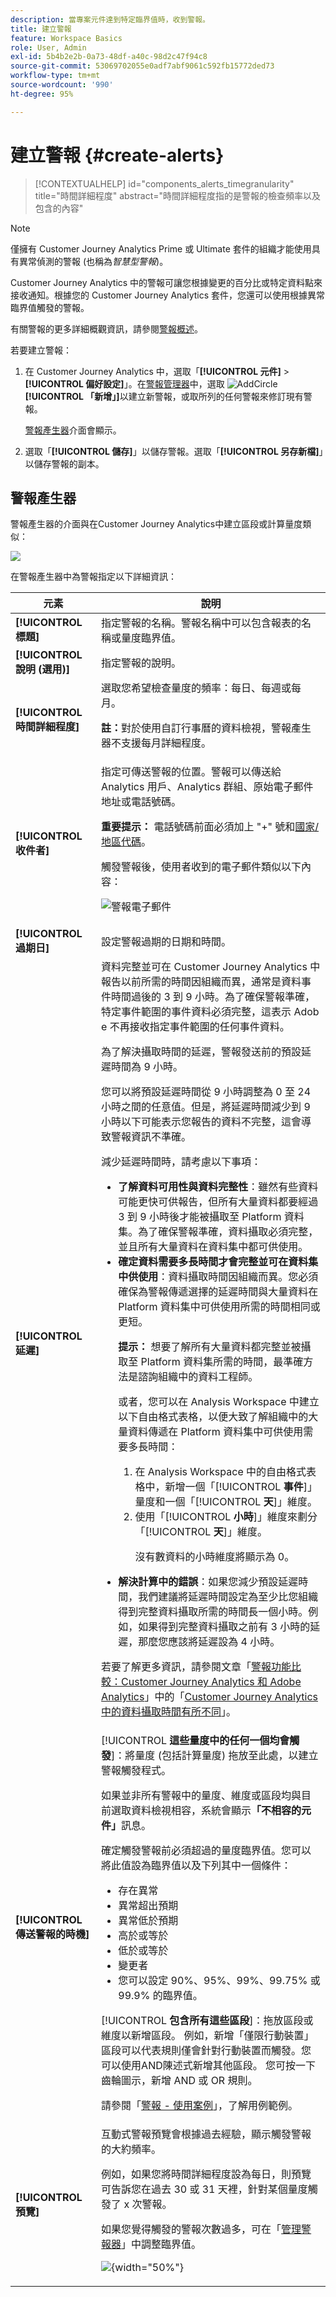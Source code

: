 ```yaml
---
description: 當專案元件達到特定臨界值時，收到警報。
title: 建立警報
feature: Workspace Basics
role: User, Admin
exl-id: 5b4b2e2b-0a73-48df-a40c-98d2c47f94c8
source-git-commit: 53069702055e0adf7abf9061c592fb15772ded73
workflow-type: tm+mt
source-wordcount: '990'
ht-degree: 95%

---
```


# 建立警報 {#create-alerts}

<!-- markdownlint-disable MD034 -->

>[!CONTEXTUALHELP]
>id="components_alerts_timegranularity"
>title="時間詳細程度"
>abstract="時間詳細程度指的是警報的檢查頻率以及包含的內容"

<!-- markdownlint-enable MD034 -->


>[!NOTE]
>
>僅擁有 Customer Journey Analytics Prime 或 Ultimate 套件的組織才能使用具有異常偵測的警報 (也稱為&#x200B;_智慧型警報_)。

Customer Journey Analytics 中的警報可讓您根據變更的百分比或特定資料點來接收通知。根據您的 Customer Journey Analytics 套件，您還可以使用根據異常臨界值觸發的警報。

有關警報的更多詳細概觀資訊，請參閱[警報概述](/help/components/c-intelligent-alerts/intelligent-alerts.md)。

若要建立警報：

1. 在 Customer Journey Analytics<!-- add this back in after the other methods are available like in AA and make a bulleted list: "You can access the alert builder in any of the following ways:" --> 中，選取「**[!UICONTROL 元件]** > **[!UICONTROL 偏好設定]**」。在[警報管理器](alert-manager.md)中，選取 ![AddCircle](/help/assets/icons/AddCircle.svg) **[!UICONTROL 「新增」]**&#x200B;以建立新警報，或取所列的任何警報來修訂現有警報。

   [警報產生器](#alert-builder)介面會顯示。

1. 選取「**[!UICONTROL 儲存]**」以儲存警報。選取「**[!UICONTROL 另存新檔]**」以儲存警報的副本。


## 警報產生器

警報產生器的介面與在Customer Journey Analytics中建立區段或計算量度類似：

![](assets/alert-builder.png)

在警報產生器中為警報指定以下詳細資訊：

| 元素 | 說明 |
|---------|----------|
| **[!UICONTROL 標題]** | 指定警報的名稱。警報名稱中可以包含報表的名稱或量度臨界值。 |
| **[!UICONTROL 說明 (選用)]** | 指定警報的說明。 |
| **[!UICONTROL 時間詳細程度]** | 選取您希望檢查量度的頻率：每日、每週或每月。<p><b>註：</b>對於使用自訂行事曆的資料檢視，警報產生器不支援每月詳細程度。<!--true?--></p> |
| **[!UICONTROL 收件者]** | 指定可傳送警報的位置。警報可以傳送給 Analytics 用戶、Analytics 群組、原始電子郵件地址或電話號碼。<p><b>重要提示：</b> 電話號碼前面必須加上 &quot;+&quot; 號和[國家/地區代碼](https://countrycode.org/)。</p><p>觸發警報後，使用者收到的電子郵件類似以下內容：</p><p>![警報電子郵件](assets/alerts-email.PNG)</p> |
| **[!UICONTROL 過期日]** | 設定警報過期的日期和時間。 |
| **[!UICONTROL 延遲]** | 資料完整並可在 Customer Journey Analytics 中報告以前所需的時間因組織而異，通常是資料事件時間過後的 3 到 9 小時。為了確保警報準確，特定事件範圍的事件資料必須完整，這表示 Adob&#x200B;&#x200B;e 不再接收指定事件範圍的任何事件資料。<p>為了解決攝取時間的延遲，警報發送前的預設延遲時間為 9 小時。</p><p>您可以將預設延遲時間從 9 小時調整為 0 至 24 小時之間的任意值。但是，將延遲時間減少到 9 小時以下可能表示您報告的資料不完整，這會導致警報資訊不準確。</p><p>減少延遲時間時，請考慮以下事項：</p><ul><li>**了解資料可用性與資料完整性**：雖然有些資料可能更快可供報告，但所有大量資料都要經過 3 到 9 小時後才能被攝取至 Platform 資料集。為了確保警報準確，資料攝取必須完整，並且所有大量資料在資料集中都可供使用。</li><li>**確定資料需要多長時間才會完整並可在資料集中供使用**：資料攝取時間因組織而異。您必須確保為警報傳遞選擇的延遲時間與大量資料在 Platform 資料集中可供使用所需的時間相同或更短<!--add link? -->。</li><p>**提示：** 想要了解所有大量資料都完整並被攝取至 Platform 資料集所需的時間，最準確方法是諮詢組織中的資料工程師。</p><p>或者，您可以在 Analysis Workspace 中建立以下自由格式表格，以便大致了解組織中的大量資料傳遞在 Platform 資料集中可供使用需要多長時間：</p><ol><li>在 Analysis Workspace 中的自由格式表格中，新增一個「[!UICONTROL **事件**]」量度和一個「[!UICONTROL **天**]」維度。</li><li>使用「[!UICONTROL **小時**]」維度來劃分「[!UICONTROL **天**]」維度。<p>沒有數資料的小時維度將顯示為 0。</p></li></ol><li>**解決計算中的錯誤**：如果您減少預設延遲時間，我們建議將延遲時間設定為至少比您組織得到完整資料攝取所需的時間長一個小時。例如，如果得到完整資料攝取之前有 3 小時的延遲，那麼您應該將延遲設為 4 小時。</li></ul><p>若要了解更多資訊，請參閱文章「[警報功能比較：Customer Journey Analytics 和 Adob&#x200B;&#x200B;e Analytics](/help/components/c-intelligent-alerts/alerts-feature-comparison.md)」中的「[Customer Journey Analytics 中的資料攝取時間有所不同](/help/components/c-intelligent-alerts/alerts-feature-comparison.md#data-ingestion-times-vary-in-customer-journey-analytics)」。 |
| **[!UICONTROL 傳送警報的時機]** | [!UICONTROL **這些量度中的任何一個均會觸發**]：將量度 (包括計算量度) 拖放至此處，以建立警報觸發程式。<p>如果並非所有警報中的量度、維度或區段均與目前選取資料檢視相容，系統會顯示&#x200B;**「不相容的元件」**&#x200B;訊息。</p><p>確定觸發警報前必須超過的量度臨界值。您可以將此值設為臨界值以及下列其中一個條件：</p><ul><li>存在異常</li><li>異常超出預期</li><li>異常低於預期</li><li>高於或等於</li><li>低於或等於</li><li>變更者</li><li>您可以設定 90%、95%、99%、99.75% 或 99.9% 的臨界值。</li></ul><p>[!UICONTROL **包含所有這些區段**]：拖放區段或維度以新增區段。 例如，新增「僅限行動裝置」區段可以代表規則僅會針對行動裝置而觸發。您可以使用AND陳述式新增其他區段。 您可按一下齒輪圖示，新增 AND 或 OR 規則。</p><p>請參閱「[警報 - 使用案例](/help/components/c-intelligent-alerts/alerts-use-cases.md)」，了解用例範例。</p> |
| **[!UICONTROL 預覽]** | 互動式警報預覽會根據過去經驗，顯示觸發警報的大約頻率。<p>例如，如果您將時間詳細程度設為每日，則預覽可告訴您在過去 30 或 31 天裡，針對某個量度觸發了 x 次警報。</p><p>如果您覺得觸發的警報次數過多，可在「[管理警報器](/help/components/c-intelligent-alerts/alert-manager.md)」中調整臨界值。</p><p>![](assets/alert-preview.png){width="50%"}</p> |
